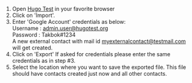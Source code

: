 1. Open [Hugo Test](http://hugotest.org/) in your favorite browser
2. Click on 'Import'.
3. Enter 'Google Account' credentials as below:  
	Username : admin.user@hugotest.org  
	Password : Takbok#1234  
	A new external contact with mail id myexternalcontact@testmail.com will get created.
4. Click on 'Export'
   If asked for credentials please enter the same credentials as in step #3.
5. Select the location where you want to save the exported file.
   This file should have contacts created just now and all other contacts.
